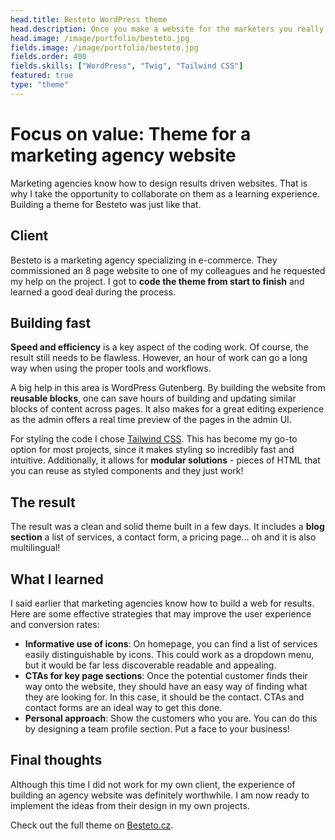 ```yaml
---
head.title: Besteto WordPress theme
head.description: Once you make a website for the marketers you really get to know how to focus on the results.
head.image: /image/portfolio/besteto.jpg
fields.image: /image/portfolio/besteto.jpg
fields.order: 400
fields.skills: ["WordPress", "Twig", "Tailwind CSS"]
featured: true
type: "theme"
---
```


# Focus on value: Theme for a marketing agency website

Marketing agencies know how to design results driven websites. That is why I take the opportunity to collaborate on them as a learning experience. Building a theme for Besteto was just like that.

## Client

Besteto is a marketing agency specializing in e-commerce. They commissioned an 8 page website to one of my colleagues and he requested my help on the project. I got to **code the theme from start to finish** and learned a good deal during the process.

## Building fast

**Speed and efficiency** is a key aspect of the coding work. Of course, the result still needs to be flawless. However, an hour of work can go a long way when using the proper tools and workflows.

A big help in this area is WordPress Gutenberg. By building the website from **reusable blocks**, one can save hours of building and updating similar blocks of content across pages. It also makes for a great editing experience as the admin offers a real time preview of the pages in the admin UI.

For styling the code I chose [Tailwind CSS](https://tailwindcss.com/). This has become my go-to option for most projects, since it makes styling so incredibly fast and intuitive. Additionally, it allows for **modular solutions** - pieces of HTML that you can reuse as styled components and they just work!

## The result

The result was a clean and solid theme built in a few days. It includes a **blog section** a list of services, a contact form, a pricing page... oh and it is also multilingual!

## What I learned

I said earlier that marketing agencies know how to build a web for results. Here are some effective strategies that may improve the user experience and conversion rates:

- **Informative use of icons**: On homepage, you can find a list of services easily distinguishable by icons. This could work as a dropdown menu, but it would be far less discoverable readable and appealing.
- **CTAs for key page sections**: Once the potential customer finds their way onto the website, they should have an easy way of finding what they are looking for. In this case, it should be the contact. CTAs and contact forms are an ideal way to get this done.
- **Personal approach**: Show the customers who you are. You can do this by designing a team profile section. Put a face to your business!

## Final thoughts

Although this time I did not work for my own client, the experience of building an agency website was definitely worthwhile. I am now ready to implement the ideas from their design in my own projects.

Check out the full theme on [Besteto.cz](https://www.besteto.cz/).
